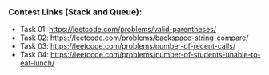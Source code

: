 ### Contest Links (Stack and Queue):

- Task 01: https://leetcode.com/problems/valid-parentheses/
- Task 02: https://leetcode.com/problems/backspace-string-compare/
- Task 03: https://leetcode.com/problems/number-of-recent-calls/
- Task 04: https://leetcode.com/problems/number-of-students-unable-to-eat-lunch/
